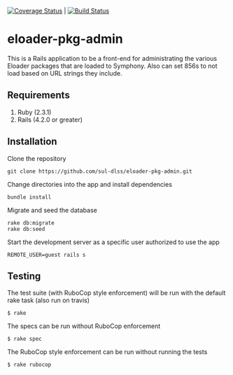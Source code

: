 [![Coverage Status](https://coveralls.io/repos/github/sul-dlss/eloader-pkg-admin/badge.svg?branch=master)](https://coveralls.io/github/sul-dlss/eloader-pkg-admin?branch=master) | [![Build Status](https://travis-ci.org/sul-dlss/eloader-pkg-admin.svg?branch=master)](https://travis-ci.org/sul-dlss/eloader-pkg-admin)

# eloader-pkg-admin

This is a Rails application to be a front-end for administrating the various Eloader packages that are loaded to Symphony. Also can set 856s to not load based on URL strings they include.

## Requirements
1. Ruby (2.3.1)
2. Rails (4.2.0 or greater)

## Installation

Clone the repository
```
git clone https://github.com/sul-dlss/eloader-pkg-admin.git
```

Change directories into the app and install dependencies
```
bundle install
```

Migrate and seed the database
```
rake db:migrate
rake db:seed
```

Start the development server as a specific user authorized to use the app
```
REMOTE_USER=guest rails s
```

## Testing

The test suite (with RuboCop style enforcement) will be run with the default rake task (also run on travis)

    $ rake

The specs can be run without RuboCop enforcement

    $ rake spec

The RuboCop style enforcement can be run without running the tests

    $ rake rubocop

